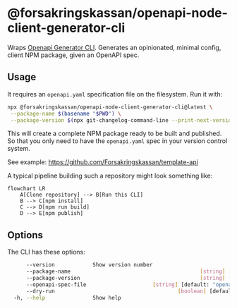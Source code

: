 # @forsakringskassan/openapi-node-client-generator-cli

Wraps [Openapi Generator CLI](https://github.com/OpenAPITools/openapi-generator/). Generates an opinionated, minimal config, client NPM package, given an OpenAPI spec.

## Usage

It requires an `openapi.yaml` specification file on the filesystem. Run it with:

```sh
npx @forsakringskassan/openapi-node-client-generator-cli@latest \
 --package-name $(basename "$PWD") \
 --package-version $(npx git-changelog-command-line --print-next-version)
```

This will create a complete NPM package ready to be built and published. So that you only need to have the `openapi.yaml` spec in your version control system.

See example: https://github.com/Forsakringskassan/template-api

A typical pipeline building such a repository might look something like:

```mermaid
flowchart LR
    A[Clone repository] --> B[Run this CLI]
    B --> C[npm install]
    C --> D[npm run build]
    D --> E[npm publish]
```

## Options

The CLI has these options:

```sh
      --version            Show version number                         [boolean]
      --package-name                                         [string] [required]
      --package-version                                      [string] [required]
      --openapi-spec-file                     [string] [default: "openapi.yaml"]
      --dry-run                                       [boolean] [default: false]
  -h, --help               Show help                                   [boolean]
```